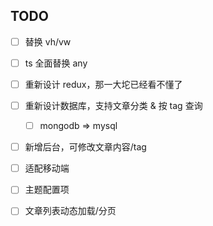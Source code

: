 ## TODO

- [ ] 替换 vh/vw

- [ ] ts 全面替换 any

- [ ] 重新设计 redux，那一大坨已经看不懂了

- [ ] 重新设计数据库，支持文章分类 & 按 tag 查询

  - [ ] mongodb => mysql

- [ ] 新增后台，可修改文章内容/tag

- [ ] 适配移动端

- [ ] 主题配置项

- [ ] 文章列表动态加载/分页

  

